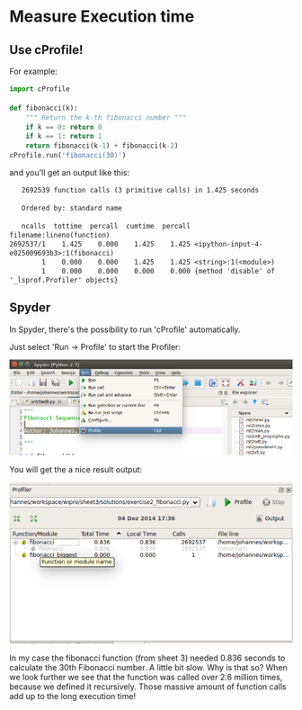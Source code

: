 # Measure Execution time


## Use cProfile!

For example:

```python
import cProfile

def fibonacci(k):
    """ Return the k-th fibonacci number """
    if k == 0: return 0
    if k == 1: return 1
    return fibonacci(k-1) + fibonacci(k-2)
cProfile.run('fibonacci(30)')
```

and you'll get an output like this:

```
   2692539 function calls (3 primitive calls) in 1.425 seconds

   Ordered by: standard name

   ncalls  tottime  percall  cumtime  percall filename:lineno(function)
2692537/1    1.425    0.000    1.425    1.425 <ipython-input-4-e025009693b3>:1(fibonacci)
        1    0.000    0.000    1.425    1.425 <string>:1(<module>)
        1    0.000    0.000    0.000    0.000 {method 'disable' of '_lsprof.Profiler' objects}
```

## Spyder

In Spyder, there's the possibility to run 'cProfile' automatically.

Just select 'Run -> Profile' to start the Profiler:

![Starting the Profiler in Spyder](./spyder_profile1.png)

You will get the a nice result output:

![Profiler results](./spyder_profile2.png)

In my case the fibonacci function (from sheet 3) needed 0.836 seconds to
calculate the 30th Fibonacci number. A little bit slow. Why is that so?
When we look further we see that the function was called over 2.6 million times,
because we defined it recursively. Those massive amount of function calls add up
to the long execution time!
